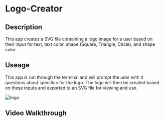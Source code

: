 # Logo-Creator

## Description
This app creates a SVG file containing a logo image for a user based on their input for text, text color, shape (Square, Triangle, Circle), and shape color.

## Useage
This app is run through the terminal and will prompt the user with 4 questions about specifics for the logo. The logo will then be created based on these inputs and exported to an SVG file for viewing and use. 

![logo](https://github.com/KRWeidner/Logo-Creator/assets/42842725/02225acf-4480-410a-8bff-32a57c122e04)

## Video Walkthrough

